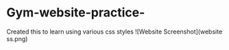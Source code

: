 # Gym-website-practice-
Created this to learn using various css styles
![Website Screenshot](website ss.png)

